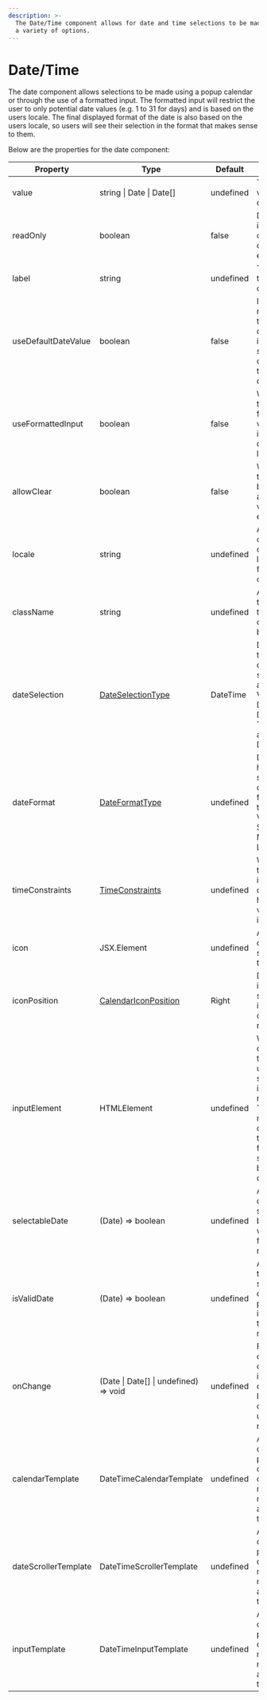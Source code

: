 ```yaml
---
description: >-
  The Date/Time component allows for date and time selections to be made through
  a variety of options.
---
```


# Date/Time

The date component allows selections to be made using a popup calendar or through the use of a formatted input. The formatted input will restrict the user to only potential date values (e.g. 1 to 31 for days) and is based on the users locale. The final displayed format of the date is also based on the users locale, so users will see their selection in the format that makes sense to them.

Below are the properties for the date component:

<table data-full-width="true"><thead><tr><th width="204">Property</th><th width="238">Type</th><th width="108">Default</th><th>Description</th></tr></thead><tbody><tr><td>value</td><td>string | Date | Date[]</td><td>undefined</td><td>The starting value of the component</td></tr><tr><td>readOnly</td><td>boolean</td><td>false</td><td>Determines if the component can be edited</td></tr><tr><td>label</td><td>string</td><td>undefined</td><td>The label for the component</td></tr><tr><td>useDefaultDateValue</td><td>boolean</td><td>false</td><td>If a value is not assigned this determines if the value should be defaulted to the current date</td></tr><tr><td>useFormattedInput</td><td>boolean</td><td>false</td><td>When true the input will format and validate the input based on the users locale.</td></tr><tr><td>allowClear</td><td>boolean</td><td>false</td><td>When true the clear button will allow the value to be erased.</td></tr><tr><td>locale</td><td>string</td><td>undefined</td><td>Allows the caller to override the locale to use for the component.</td></tr><tr><td>className</td><td>string</td><td>undefined</td><td>Allows styles to be applied to the component by the caller.</td></tr><tr><td>dateSelection</td><td><a href="date-time-types.md">DateSelectionType</a></td><td>DateTime</td><td>Determines the type of date selection allowed. Values are DateTime, DateOnly, TimeOnly and DateRange.</td></tr><tr><td>dateFormat</td><td><a href="date-time-types.md">DateFormatType</a></td><td>undefined</td><td>Determines how the selected date is formatted in the input. Values are Short, Medium and Long.</td></tr><tr><td>timeConstraints</td><td><a href="date-time-types.md">TimeConstraints</a></td><td>undefined</td><td>When the time selector is used this determines how certain values are incremented.</td></tr><tr><td>icon</td><td>JSX.Element</td><td>undefined</td><td>Allows a custom selector icon to be used.</td></tr><tr><td>iconPosition</td><td><a href="date-time-types.md">CalendarIconPosition</a></td><td>Right</td><td>Determines if the selector icon is displayed on the left or right.</td></tr><tr><td>inputElement</td><td>HTMLElement</td><td>undefined</td><td>When a custom input template is used this sets the input reference. This is needed to detect when the input has focus, so the selector can be displayed.</td></tr><tr><td>selectableDate</td><td>(Date) => boolean</td><td>undefined</td><td>Allows for dates in the selector to be disabled when the function returns false.</td></tr><tr><td>isValidDate</td><td>(Date) => boolean</td><td>undefined</td><td>Allows for a typed or selected date to not populate the input when the function returns false.</td></tr><tr><td>onChange</td><td>(Date | Date[] | undefined) => void</td><td>undefined</td><td>Fired when a date is typed or selected in the component. If the date is cleared undefined is returned.</td></tr><tr><td>calendarTemplate</td><td>DateTimeCalendarTemplate</td><td>undefined</td><td>Allows a caller to provide their own calendar markup or make additions to the markup.</td></tr><tr><td>dateScrollerTemplate</td><td>DateTimeScrollerTemplate</td><td>undefined</td><td>Allows a caller to provide their own scroller markup or make additions to the markup.</td></tr><tr><td>inputTemplate</td><td>DateTimeInputTemplate</td><td>undefined</td><td>Allows a caller to provide their own input markup or make additions to the markup.</td></tr></tbody></table>
